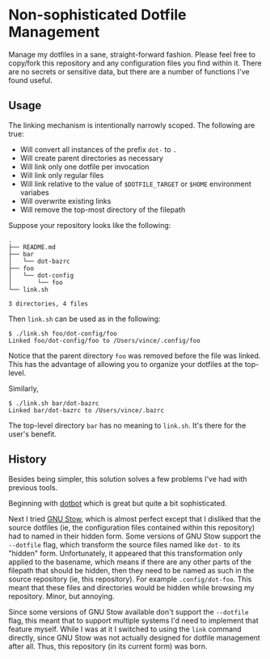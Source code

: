 # Non-sophisticated Dotfile Management

Manage my dotfiles in a sane, straight-forward fashion. Please feel free to
copy/fork this repository and any configuration files you find within it. There
are no secrets or sensitive data, but there are a number of functions I've
found useful.

## Usage

The linking mechanism is intentionally narrowly scoped. The following are true:

* Will convert all instances of the prefix `dot-` to `.`
* Will create parent directories as necessary
* Will link only one dotfile per invocation
* Will link only regular files
* Will link relative to the value of `$DOTFILE_TARGET` or `$HOME` environment variabes
* Will overwrite existing links
* Will remove the top-most directory of the filepath

Suppose your repository looks like the following:

```
.
├── README.md
├── bar
│   └── dot-bazrc
├── foo
│   └── dot-config
│       └── foo
└── link.sh

3 directories, 4 files
```

Then `link.sh` can be used as in the following:

```
$ ./link.sh foo/dot-config/foo
Linked foo/dot-config/foo to /Users/vince/.config/foo
```

Notice that the parent directory `foo` was removed before the file was
linked. This has the advantage of allowing you to organize your dotfiles at the
top-level.

Similarly,

```
$ ./link.sh bar/dot-bazrc
Linked bar/dot-bazrc to /Users/vince/.bazrc
```

The top-level directory `bar` has no meaning to `link.sh`. It's there for the
user's benefit.

## History

Besides being simpler, this solution solves a few problems I've had with
previous tools.

Beginning with [dotbot](https://github.com/anishathalye/dotbot) which is great
but quite a bit sophisticated.

Next I tried [GNU Stow](https://www.gnu.org/software/stow/), which is almost
perfect except that I disliked that the source dotfiles (ie, the configuration
files contained within this repository) had to named in their hidden form. Some
versions of GNU Stow support the `--dotfile` flag, which transform the source
files named like `dot-` to its "hidden" form. Unfortunately, it appeared that
this transformation only applied to the basename, which means if there are any
other parts of the filepath that should be hidden, then they need to be named
as such in the source repository (ie, this repository). For example
`.config/dot-foo`.  This meant that these files and directories would be hidden
while browsing my repository. Minor, but annoying.

Since some versions of GNU Stow available don't support the `--dotfile` flag,
this meant that to support multiple systems I'd need to implement that feature
myself. While I was at it I switched to using the `link` command directly,
since GNU Stow was not actually designed for dotfile management after all.
Thus, this repository (in its current form) was born.
